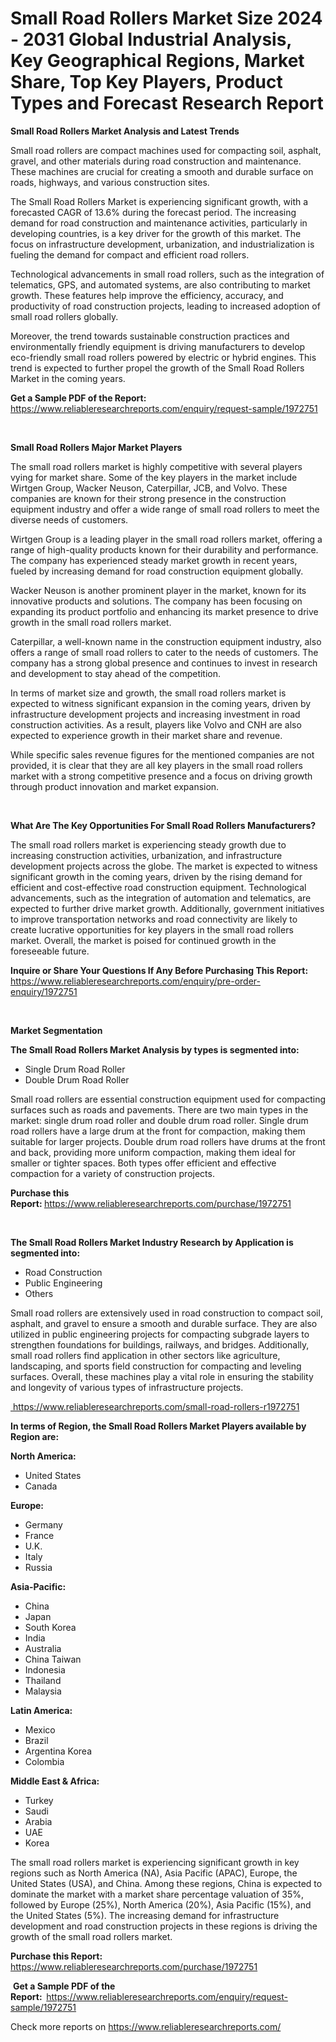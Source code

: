 <p><h1>Small Road Rollers Market Size 2024 - 2031 Global Industrial Analysis, Key Geographical Regions, Market Share, Top Key Players, Product Types and Forecast Research Report</h1></p><p><strong>Small Road Rollers Market Analysis and Latest Trends</strong></p>
<p><p>Small road rollers are compact machines used for compacting soil, asphalt, gravel, and other materials during road construction and maintenance. These machines are crucial for creating a smooth and durable surface on roads, highways, and various construction sites.</p><p>The Small Road Rollers Market is experiencing significant growth, with a forecasted CAGR of 13.6% during the forecast period. The increasing demand for road construction and maintenance activities, particularly in developing countries, is a key driver for the growth of this market. The focus on infrastructure development, urbanization, and industrialization is fueling the demand for compact and efficient road rollers.</p><p>Technological advancements in small road rollers, such as the integration of telematics, GPS, and automated systems, are also contributing to market growth. These features help improve the efficiency, accuracy, and productivity of road construction projects, leading to increased adoption of small road rollers globally.</p><p>Moreover, the trend towards sustainable construction practices and environmentally friendly equipment is driving manufacturers to develop eco-friendly small road rollers powered by electric or hybrid engines. This trend is expected to further propel the growth of the Small Road Rollers Market in the coming years.</p></p>
<p><strong>Get a Sample PDF of the Report:&nbsp;</strong> <a href="https://www.reliableresearchreports.com/enquiry/request-sample/1972751">https://www.reliableresearchreports.com/enquiry/request-sample/1972751</a></p>
<p>&nbsp;</p>
<p><strong>Small Road Rollers Major Market Players</strong></p>
<p><p>The small road rollers market is highly competitive with several players vying for market share. Some of the key players in the market include Wirtgen Group, Wacker Neuson, Caterpillar, JCB, and Volvo. These companies are known for their strong presence in the construction equipment industry and offer a wide range of small road rollers to meet the diverse needs of customers.</p><p>Wirtgen Group is a leading player in the small road rollers market, offering a range of high-quality products known for their durability and performance. The company has experienced steady market growth in recent years, fueled by increasing demand for road construction equipment globally.</p><p>Wacker Neuson is another prominent player in the market, known for its innovative products and solutions. The company has been focusing on expanding its product portfolio and enhancing its market presence to drive growth in the small road rollers market.</p><p>Caterpillar, a well-known name in the construction equipment industry, also offers a range of small road rollers to cater to the needs of customers. The company has a strong global presence and continues to invest in research and development to stay ahead of the competition.</p><p>In terms of market size and growth, the small road rollers market is expected to witness significant expansion in the coming years, driven by infrastructure development projects and increasing investment in road construction activities. As a result, players like Volvo and CNH are also expected to experience growth in their market share and revenue.</p><p>While specific sales revenue figures for the mentioned companies are not provided, it is clear that they are all key players in the small road rollers market with a strong competitive presence and a focus on driving growth through product innovation and market expansion.</p></p>
<p>&nbsp;</p>
<p><strong>What Are The Key Opportunities For Small Road Rollers Manufacturers?</strong></p>
<p><p>The small road rollers market is experiencing steady growth due to increasing construction activities, urbanization, and infrastructure development projects across the globe. The market is expected to witness significant growth in the coming years, driven by the rising demand for efficient and cost-effective road construction equipment. Technological advancements, such as the integration of automation and telematics, are expected to further drive market growth. Additionally, government initiatives to improve transportation networks and road connectivity are likely to create lucrative opportunities for key players in the small road rollers market. Overall, the market is poised for continued growth in the foreseeable future.</p></p>
<p><strong>Inquire or Share Your Questions If Any Before Purchasing This Report:</strong> <a href="https://www.reliableresearchreports.com/enquiry/pre-order-enquiry/1972751">https://www.reliableresearchreports.com/enquiry/pre-order-enquiry/1972751</a></p>
<p>&nbsp;</p>
<p><strong>Market Segmentation</strong></p>
<p><strong>The Small Road Rollers Market Analysis by types is segmented into:</strong></p>
<p><ul><li>Single Drum Road Roller</li><li>Double Drum Road Roller</li></ul></p>
<p><p>Small road rollers are essential construction equipment used for compacting surfaces such as roads and pavements. There are two main types in the market: single drum road roller and double drum road roller. Single drum road rollers have a large drum at the front for compaction, making them suitable for larger projects. Double drum road rollers have drums at the front and back, providing more uniform compaction, making them ideal for smaller or tighter spaces. Both types offer efficient and effective compaction for a variety of construction projects.</p></p>
<p><strong>Purchase this Report:&nbsp;</strong><a href="https://www.reliableresearchreports.com/purchase/1972751">https://www.reliableresearchreports.com/purchase/1972751</a></p>
<p>&nbsp;</p>
<p><strong>The Small Road Rollers Market Industry Research by Application is segmented into:</strong></p>
<p><ul><li>Road Construction</li><li>Public Engineering</li><li>Others</li></ul></p>
<p><p>Small road rollers are extensively used in road construction to compact soil, asphalt, and gravel to ensure a smooth and durable surface. They are also utilized in public engineering projects for compacting subgrade layers to strengthen foundations for buildings, railways, and bridges. Additionally, small road rollers find application in other sectors like agriculture, landscaping, and sports field construction for compacting and leveling surfaces. Overall, these machines play a vital role in ensuring the stability and longevity of various types of infrastructure projects.</p></p>
<p><a href="https://www.reliableresearchreports.com/small-road-rollers-r1972751">&nbsp;https://www.reliableresearchreports.com/small-road-rollers-r1972751</a></p>
<p><strong>In terms of Region, the Small Road Rollers Market Players available by Region are:</strong></p>
<p>
    <p> <strong> North America: </strong>
        <ul>
            <li>United States</li>
            <li>Canada</li>
        </ul>
        </p> 
    <p> <strong> Europe: </strong>
        <ul>
            <li>Germany</li>
            <li>France</li>
            <li>U.K.</li>
            <li>Italy</li>
            <li>Russia</li>
        </ul>
        </p> 
    <p> <strong> Asia-Pacific: </strong>
        <ul>
            <li>China</li>
            <li>Japan</li>
            <li>South Korea</li>
            <li>India</li>
            <li>Australia</li>
            <li>China Taiwan</li>
            <li>Indonesia</li>
            <li>Thailand</li>
            <li>Malaysia</li>
        </ul>
        </p> 
    <p> <strong> Latin America: </strong>
        <ul>
            <li>Mexico</li>
            <li>Brazil</li>
            <li>Argentina Korea</li>
            <li>Colombia</li>
        </ul>
        </p> 
    <p> <strong> Middle East & Africa: </strong>
        <ul>
            <li>Turkey</li>
            <li>Saudi</li>
            <li>Arabia</li>
            <li>UAE</li>
            <li>Korea</li>
        </ul>
    </p>
    </p>
<p><p>The small road rollers market is experiencing significant growth in key regions such as North America (NA), Asia Pacific (APAC), Europe, the United States (USA), and China. Among these regions, China is expected to dominate the market with a market share percentage valuation of 35%, followed by Europe (25%), North America (20%), Asia Pacific (15%), and the United States (5%). The increasing demand for infrastructure development and road construction projects in these regions is driving the growth of the small road rollers market.</p></p>
<p><strong>Purchase this Report: </strong><a href="https://www.reliableresearchreports.com/purchase/1972751">https://www.reliableresearchreports.com/purchase/1972751</a></p>
<p>&nbsp;<strong>Get a Sample PDF of the Report:&nbsp;&nbsp;</strong><a href="https://www.reliableresearchreports.com/enquiry/request-sample/1972751">https://www.reliableresearchreports.com/enquiry/request-sample/1972751</a></p>
<p><strong></strong></p>
<p>Check more reports on <a href="https://www.reliableresearchreports.com/">https://www.reliableresearchreports.com/</a></p>